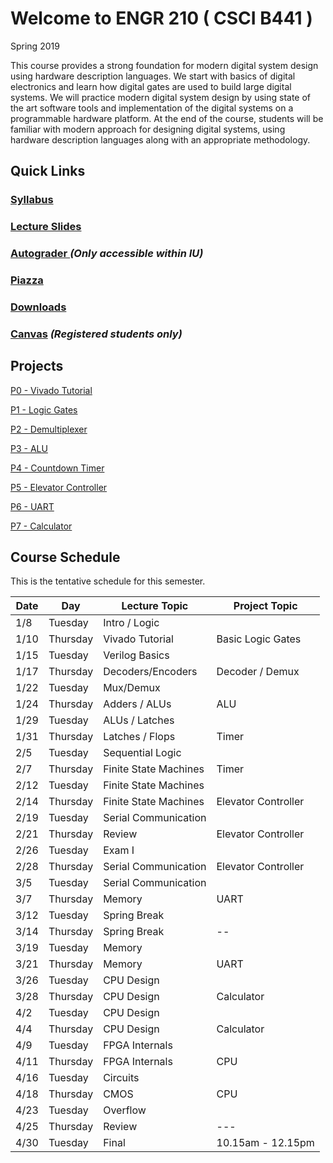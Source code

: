 # Welcome to ENGR 210 ( CSCI B441 )

Spring 2019

This course provides a strong foundation for modern digital system design using hardware description languages. We start with basics of digital electronics and learn how digital gates are used to build large digital systems. We will practice modern digital system design by using state of the art software tools and implementation of the digital systems on a programmable hardware platform.  At the end of the course, students will be familiar with modern approach for designing digital systems, using hardware description languages along with an appropriate methodology.

## Quick Links

### [Syllabus](syllabus.md)

### [Lecture Slides](https://drive.google.com/drive/folders/1pHBSAonP4FcpAmzgQB6zeGL0lf40avk5?usp=sharing)

### [Autograder ](https://autograder.sice.indiana.edu) _(Only accessible within IU)_

### [Piazza](https://piazza.com/iu/spring2019/engr210) 

### [Downloads](https://drive.google.com/drive/folders/1F7L00AAyPGXuPK9kL2j7kHGzELXcVFp2?usp=sharing)

### [Canvas](https://iu.instructure.com/courses/1773083) _(Registered students only)_


## Projects

[P0 - Vivado Tutorial](https://docs.google.com/document/d/1kZTcPmTAU91HoLOlRBrc2Nz9sa5rJYhDsOkhBRS8Asc)

[P1 - Logic Gates](https://docs.google.com/document/d/1OZPhRJoNW6variLEV1iyCQ5HWxGvJrfiC3c3eMZx8vo)

[P2 - Demultiplexer](https://docs.google.com/document/d/1Rj3unKI4HSYLK2RXPZC8QtKkO7RjeODvGsXBml3XYvc)

[P3 - ALU](https://docs.google.com/document/d/1RRvwygbDnNsa3qJXbZWh4ggeYInssOUyk8rbZ0xBBO4)

[P4 - Countdown Timer](https://docs.google.com/document/d/1F6YbBx6yaj7YTb-HOkego2u0HxbHbKIipEl4AFHWnHA)

[P5 - Elevator Controller](https://docs.google.com/document/d/1mYbJ8RF8ogKS2h6V6tx4pSB7vT9Tpaz-Gl8Nn-NnrTU)

[P6 - UART](https://docs.google.com/document/d/1a47zMK3BB6uvwVhB6w5PWYc2y5nPrkHLeRITB5SpA04)

[P7 - Calculator](https://docs.google.com/document/d/19lomy5S2eiWU52fYtUUThPA_xaPkx0sTEud-U7Oz6iw)

## Course Schedule

This is the tentative schedule for this semester.

| Date  |   Day     | Lecture Topic         |  Project Topic    | 
| --    |  -----    |   -----               |     -----         | 
| 1/8   | Tuesday   | Intro / Logic         |                   |
| 1/10  | Thursday  | Vivado Tutorial       | Basic Logic Gates |
| 1/15  | Tuesday   | Verilog Basics        |                   |
| 1/17  | Thursday  | Decoders/Encoders     |  Decoder / Demux  |
| 1/22  | Tuesday   | Mux/Demux             |                   |
| 1/24  | Thursday  | Adders / ALUs         |   ALU             |
| 1/29  | Tuesday   | ALUs / Latches        |                   |
| 1/31  | Thursday  | Latches / Flops       |   Timer           |
| 2/5   | Tuesday   | Sequential Logic      |                   |
| 2/7   | Thursday  | Finite State Machines |   Timer           |
| 2/12  | Tuesday   | Finite State Machines |                   |
| 2/14  | Thursday  | Finite State Machines | Elevator Controller |
| 2/19  |  Tuesday  | Serial Communication  |                   |
| 2/21  |  Thursday | Review                | Elevator Controller |
| 2/26  | Tuesday   | Exam I                |                   |
| 2/28  | Thursday  | Serial Communication  |  Elevator Controller |
| 3/5   | Tuesday   | Serial Communication  |                   |
| 3/7   | Thursday  | Memory                |  UART             |
| 3/12  | Tuesday   | Spring Break          |                   | 
| 3/14  | Thursday  | Spring Break          |  --               |
| 3/19  | Tuesday   | Memory                |                   |
| 3/21  | Thursday  | Memory                | UART              | 
| 3/26  | Tuesday   | CPU Design            |                   |
| 3/28  | Thursday  | CPU Design            | Calculator        |
| 4/2   | Tuesday   | CPU Design            |                   |
| 4/4   | Thursday  | CPU Design            | Calculator        |
| 4/9   | Tuesday   | FPGA Internals        |                   |
| 4/11  | Thursday  | FPGA Internals        | CPU               |
| 4/16  | Tuesday   | Circuits              |                   | 
| 4/18  | Thursday  | CMOS                  | CPU               | 
| 4/23  | Tuesday   | Overflow              |                   |
| 4/25  | Thursday  | Review                | ---               |
| 4/30  | Tuesday   | Final                 | 10.15am - 12.15pm | 
